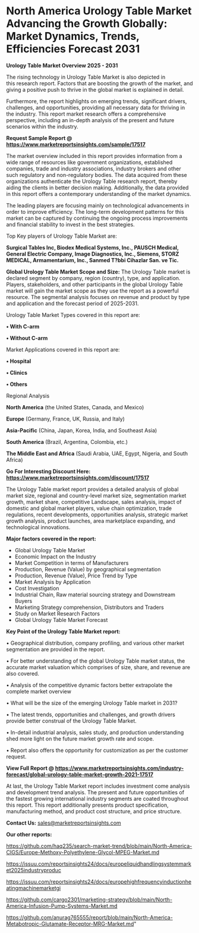 # North America Urology Table Market Advancing the Growth Globally: Market Dynamics, Trends, Efficiencies Forecast 2031

<Strong> Urology Table Market Overview 2025 - 2031</strong>

The rising technology in Urology Table Market is also depicted in this research report. Factors that are boosting the growth of the market, and giving a positive push to thrive in the global market is explained in detail.

Furthermore, the report highlights on emerging trends, significant drivers, challenges, and opportunities, providing all necessary data for thriving in the industry. This report market research offers a comprehensive perspective, including an in-depth analysis of the present and future scenarios within the industry.

<strong>Request Sample Report @ <a href=https://www.marketreportsinsights.com/sample/17517>https://www.marketreportsinsights.com/sample/17517</a></strong>

The market overview included in this report provides information from a wide range of resources like government organizations, established companies, trade and industry associations, industry brokers and other such regulatory and non-regulatory bodies. The data acquired from these organizations authenticate the Urology Table research report, thereby aiding the clients in better decision making. Additionally, the data provided in this report offers a contemporary understanding of the market dynamics.

The leading players are focusing mainly on technological advancements in order to improve efficiency. The long-term development patterns for this market can be captured by continuing the ongoing process improvements and financial stability to invest in the best strategies.

Top Key players of Urology Table Market are:

<strong>Surgical Tables Inc, Biodex Medical Systems, Inc., PAUSCH Medical, General Electric Company, Image Diagnostics, Inc., Siemens, STORZ MEDICAL, Armamentarium, Inc., Sanmed T?bbi Cihazlar San. ve Tic.</strong>

<strong><b>Global Urology Table Market Scope and Size:</b></strong>
The Urology Table market is declared segment by company, region (country), type, and application. Players, stakeholders, and other participants in the global Urology Table market will gain the market scope as they use the report as a powerful resource. The segmental analysis focuses on revenue and product by type and application and the forecast period of 2025-2031.

Urology Table Market Types covered in this report are:

<strong>• With C-arm

• Without C-arm</strong>

Market Applications covered in this report are:

<strong>• Hospital

• Clinics

• Others</strong> 

Regional Analysis

<strong>North America</strong> (the United States, Canada, and Mexico)

<strong>Europe</strong> (Germany, France, UK, Russia, and Italy)

<strong>Asia-Pacific</strong> (China, Japan, Korea, India, and Southeast Asia)

<strong>South America</strong> (Brazil, Argentina, Colombia, etc.)

<strong>The Middle East and Africa</strong> (Saudi Arabia, UAE, Egypt, Nigeria, and South Africa)

<strong>Go For Interesting Discount Here: <a href=https://www.marketreportsinsights.com/discount/17517>https://www.marketreportsinsights.com/discount/17517</a></strong>

The Urology Table market report provides a detailed analysis of global market size, regional and country-level market size, segmentation market growth, market share, competitive Landscape, sales analysis, impact of domestic and global market players, value chain optimization, trade regulations, recent developments, opportunities analysis, strategic market growth analysis, product launches, area marketplace expanding, and technological innovations.

<strong><b>Major factors covered in the report:</b></strong>
<ul>
  <li>Global Urology Table Market </li>
  <li>Economic Impact on the Industry</li>
  <li>Market Competition in terms of Manufacturers</li>
  <li>Production, Revenue (Value) by geographical segmentation</li>
  <li>Production, Revenue (Value), Price Trend by Type</li>
  <li>Market Analysis by Application</li>
  <li>Cost Investigation</li>
  <li>Industrial Chain, Raw material sourcing strategy and Downstream Buyers</li>
  <li>Marketing Strategy comprehension, Distributors and Traders</li>
  <li>Study on Market Research Factors</li>
  <li>Global Urology Table Market Forecast</li>
</ul>

<strong><b>Key Point of the Urology Table Market report:</b></strong>

• Geographical distribution, company profiling, and various other market segmentation are provided in the report.

• For better understanding of the global Urology Table market status, the accurate market valuation which comprises of size, share, and revenue are also covered.

• Analysis of the competitive dynamic factors better extrapolate the complete market overview

• What will be the size of the emerging Urology Table market in 2031?

• The latest trends, opportunities and challenges, and growth drivers provide better construal of the Urology Table Market.

• In-detail industrial analysis, sales study, and production understanding shed more light on the future market growth rate and scope.

• Report also offers the opportunity for customization as per the customer request.

<strong><b>View Full Report @ <a href=https://www.marketreportsinsights.com/industry-forecast/global-urology-table-market-growth-2021-17517>https://www.marketreportsinsights.com/industry-forecast/global-urology-table-market-growth-2021-17517</a></b></strong>


At last, the Urology Table Market report includes investment come analysis and development trend analysis. The present and future opportunities of the fastest growing international industry segments are coated throughout this report. This report additionally presents product specification, manufacturing method, and product cost structure, and price structure.

<strong>Contact Us:</strong>
sales@marketreportsinsights.com

<strong>Our other reports:</strong>

<a href=https://github.com/haq235/search-market-trend/blob/main/North-America-CIGS/Europe-Methoxy-Polyethylene-Glycol-MPEG-Market.md>https://github.com/haq235/search-market-trend/blob/main/North-America-CIGS/Europe-Methoxy-Polyethylene-Glycol-MPEG-Market.md</a>

<a href=https://issuu.com/reportsinsights24/docs/europeliquidhandlingsystemmarket2025industryproduc>https://issuu.com/reportsinsights24/docs/europeliquidhandlingsystemmarket2025industryproduc</a>

<a href=https://issuu.com/reportsinsights24/docs/europehighfrequencyinductionheatingmachinemarketgi>https://issuu.com/reportsinsights24/docs/europehighfrequencyinductionheatingmachinemarketgi</a>

<a href=https://github.com/cargo2301/marketing-strategy/blob/main/North-America-Infusion-Pump-Systems-Market.md>https://github.com/cargo2301/marketing-strategy/blob/main/North-America-Infusion-Pump-Systems-Market.md</a>

<a href=https://github.com/anurag765555/report/blob/main/North-America-Metabotropic-Glutamate-Receptor-MRG-Market.md>https://github.com/anurag765555/report/blob/main/North-America-Metabotropic-Glutamate-Receptor-MRG-Market.md</a>"
